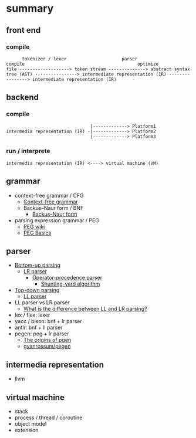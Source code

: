 # summary 

## front end

### compile

```
      tokenizer / lexer                     parser                                     compile                                           optimize
file -------------------> token stream --------------> abstract syntax tree (AST) ----------------> intermediate representation (IR) ----------------> intermediate representation (IR) 
``` 

## backend

### compile

``` 
                                |-------------> Platform1
intermedia representation (IR) -|-------------> Platform2
                                |-------------> Platform3
```

### run / interprete

```
intermedia representation (IR) <----> virtual machine (VM)
```

## grammar

- context-free grammar / CFG
  - [Context-free grammar](https://en.wikipedia.org/wiki/Context-free_grammar)
  - Backus–Naur form / BNF
    - [Backus–Naur form](https://en.wikipedia.org/wiki/Backus%E2%80%93Naur_form)
- parsing expression grammar / PEG
  - [PEG wiki](https://en.wikipedia.org/wiki/Parsing_expression_grammar)
  - [PEG Basics](https://github.com/PhilippeSigaud/Pegged/wiki/PEG-Basics)

## parser

- [Bottom-up parsing](https://en.wikipedia.org/wiki/Bottom-up_parsing)
  - [LR parser](https://en.wikipedia.org/wiki/LR_parser)
    - [Operator-precedence parser](https://en.wikipedia.org/wiki/Operator-precedence_parser)
      - [Shunting-yard algorithm](https://en.wikipedia.org/wiki/Shunting-yard_algorithm)
- [Top-down parsing](https://en.wikipedia.org/wiki/Top-down_parsing)
  - [LL parser](https://en.wikipedia.org/wiki/LL_parser)
- LL parser vs LR parser
  - [What is the difference between LL and LR parsing?](https://stackoverflow.com/questions/5975741/what-is-the-difference-between-ll-and-lr-parsing)
- lex / flex: lexer
- yacc / bison: bnf + lr parser
- antlr: bnf + ll parser
- pegen: peg + lr parser
  - [The origins of pgen](https://python-history.blogspot.com/2018/05/the-origins-of-pgen.html)
  - [gvanrossum/pegen](https://github.com/gvanrossum/pegen)
 
## intermedia representation

- llvm

## virtual machine

- stack
- process / thread / coroutine
- object model
- extension